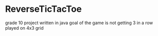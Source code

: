 # ReverseTicTacToe
grade 10 project
written in java
goal of the game is not getting 3 in a row
played on 4x3 grid
